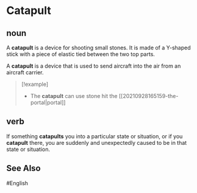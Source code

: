 # Catapult

## noun

A **catapult** is a device for shooting small stones. It is made of a Y-shaped stick with a piece of elastic tied between the two top parts. 

A **catapult** is a device that is used to send aircraft into the air from an aircraft carrier. 

> [!example]
> - The **catapult** can use stone hit the [[20210928165159-the-portal|portal]]

## verb

If something **catapults** you into a particular state or situation, or if you **catapult** there, you are suddenly and unexpectedly caused to be in that state or situation. 

## See Also 

#English 
